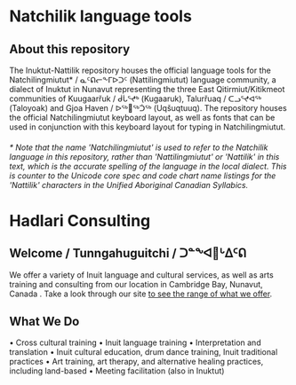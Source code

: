# Natchilik language tools

## About this repository
The Inuktut-Nattilik repository houses the official language tools for the Natchilingmiutut* / ᓇᑦᕠᓕᖕᒥᐅᑐᑦ
 (Nattilingmiutut) language community, a dialect of Inuktut in Nunavut representing the three East Qitirmiut/Kitikmeot communities of Kuugaarřuk / ᑰᒑᕐᖪᒃ (Kugaaruk), Talurřuaq / ᑕᓗᕐᖪᐊᖅ (Taloyoak) and Gjoa Haven / ᐅᖅ𑪸ᖅᑑᖅ (Uqšuqtuuq). The repository houses the official Natchilingmiutut keyboard layout, as well as fonts that can be used in conjunction with this keyboard layout for typing in Natchilingmiutut.

###### * Note that the name 'Natchilingmiutut' is used to refer to the Natchilik language in this repository, rather than 'Nattilingmiutut' or 'Nattilik' in this text, which is the accurate spelling of the language in the local dialect. This is counter to the Unicode core spec and code chart name listings for the 'Nattilik' characters in the Unified Aboriginal Canadian Syllabics.



# Hadlari Consulting
## Welcome / Tunngahuguitchi / ᑐᓐᖕᐊ𑪲ᒡᐃᑦᕠ
We offer a variety of Inuit language and cultural services, as well as arts training and consulting from our location in Cambridge Bay, Nunavut, Canada . Take a look through our site [to see the range of what we offer](https://hadlariconsulting.com/). 

## What We Do
• Cross cultural training 
• Inuit language training
• Interpretation and translation
• Inuit cultural education, drum dance training, Inuit traditional practices
• Art training, art therapy, and alternative healing practices, including land-based
• Meeting facilitation (also in Inuktut)


